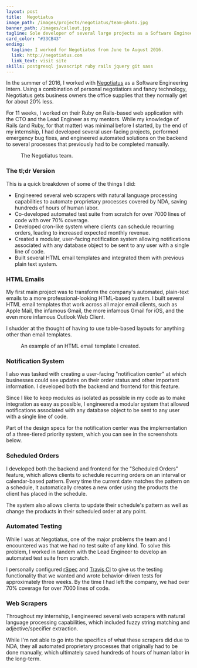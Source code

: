 ```yaml
---
layout: post
title:  Negotiatus
image_path: /images/projects/negotiatus/team-photo.jpg
banner_path: /images/callout.jpg
tagline: Sole developer of several large projects as a Software Engineering Intern for the summer of 2016
card_color: "#33CB43"
ending:
  tagline: I worked for Negotiatus from June to August 2016.
  link: http://negotiatus.com
  link_text: visit site
skills: postgresql javascript ruby rails jquery git sass
---
```


In the summer of 2016, I worked with [Negotiatus][negotiatus] as a Software Engineering Intern. Using a combination of personal negotiatiors and fancy technology, Negotiatus gets business owners the office supplies that they normally get for about 20% less.

For 11 weeks, I worked on their Ruby on Rails-based web application with the CTO and the Lead Engineer as my mentors. While my knowledge of Rails (and Ruby, for that matter) was minimal before I started, by the end of my internship, I had developed several user-facing projects, performed emergency bug fixes, and engineered automated solutions on the backend to several processes that previously had to be completed manually.

<figure class="lazyload" data-expand="-20">
    <img class="responsive-image lazyload" data-src="/images/projects/negotiatus/team-photo.jpg">
    <figcaption>The Negotiatus team.</figcaption>
</figure>

### The tl;dr Version

This is a quick breakdown of some of the things I did:

- Engineered several web scrapers with natural language processing capabilities to automate proprietary processes covered by NDA, saving hundreds of hours of human labor.
- Co-developed automated test suite from scratch for over 7000 lines of code with over 70% coverage.
- Developed cron-like system where clients can schedule recurring orders, leading to increased expected monthly revenue.
- Created a modular, user-facing notification system allowing notifications associated with any database object to be sent to any user with a single line of code.
- Built several HTML email templates and integrated them with previous plain text system.

### HTML Emails

My first main project was to transform the company's automated, plain-text emails to a more professional-looking HTML-based system. I built several HTML email templates that work across all major email clients, such as Apple Mail, the infamous Gmail, the more infamous Gmail for iOS, and the even more infamous Outlook Web Client.

I shudder at the thought of having to use table-based layouts for anything other than email templates.

<figure class="lazyload" data-expand="-20">
    <img class="lazyload" data-src="/images/projects/negotiatus/email-template.png">
    <figcaption>An example of an HTML email template I created.</figcaption>
</figure>

### Notification System

I also was tasked with creating a user-facing "notification center" at which businesses could see updates on their order status and other important information. I developed both the backend and frontend for this feature.

Since I like to keep modules as isolated as possible in my code as to make integration as easy as possible, I engineered a modular system that allowed notifications associated with any database object to be sent to any user with a single line of code.

Part of the design specs for the notification center was the implementation of a three-tiered priority system, which you can see in the screenshots below.

### Scheduled Orders

I developed both the backend and frontend for the "Scheduled Orders" feature, which allows clients to schedule recurring orders on an interval or calendar-based pattern. Every time the current date matches the pattern on a schedule, it automatically creates a new order using the products the client has placed in the schedule.

The system also allows clients to update their schedule's pattern as well as change the products in their scheduled order at any point.

### Automated Testing

While I was at Negotiatus, one of the major problems the team and I encountered was that we had no test suite of any kind. To solve this problem, I worked in tandem with the Lead Engineer to develop an automated test suite from scratch.

I personally configured [rSpec][rspec] and [Travis CI][travis-ci] to give us the testing functionality that we wanted and wrote behavior-driven tests for approximately three weeks. By the time I had left the company, we had over 70% coverage for over 7000 lines of code.

### Web Scrapers

Throughout my internship, I engineered several web scrapers with natural language processing capabilities, which included fuzzy string matching and adjective/specifier extraction.

While I'm not able to go into the specifics of what these scrapers did due to NDA, they all automated proprietary processes that originally had to be done manually, which ultimately saved hundreds of hours of human labor in the long-term.

[negotiatus]: http://negotiatus.com
[rspec]: http://rspec.info/
[travis-ci]: https://travis-ci.com/
